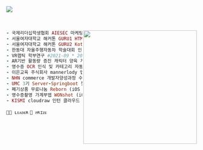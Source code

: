</br><br/>
<img src="https://capsule-render.vercel.app/api?text=𝗛𝘆𝗲𝗿𝗶𝗺🌩️&fontColor=50bcdf&type=soft&color=FFFFFF&animation=Transparent&fontSize=100&&desc=Backend-Developer&descSize=20&descAlign=50&descAlignY=90"/></center>
<br/><br/><br/>

<img src="https://i.pinimg.com/564x/b5/31/23/b53123873931e83ed3aab77adec3b281.jpg" align="right" height="300px" width="300px"/>

```ruby
- 국제리더십학생협회 AIESEC 마케팅 부서장 🙋🏼 #2020-02 * 2021-01
- 서울여자대학교 해커톤 GURU1 HTML 웹페이지 대상 🏅 #2020-01 * 2020-02 
- 서울여자대학교 해커톤 GURU2 Kotlin 앱제작 최우수상 🏅 #2021-01 * 2021-02
- 한동대 자율주행자동차 학술대회 인기상 🙋🏼🏅 #2021-05 * 2021-08
- VR햅틱 학부연구 #2021-09 * 2021-12
- AR기반 활동량 증진 캐릭터 양육 게임 #2021-09 * 2022-06
- 영수증 OCR 인식 및 카테고리 자동분류 가계부 앱 우수상 🏅 #2022-03 * 2022-06 
- 이은교육 주식회사 mannerlody 앱개발 프로젝트 담당자 #2022-06 * 2023-02
- NHN commerce 개발자양성과정 수료 #2022-07 * 2023-08
- UMC 3기 Server-Springboot 챌린저 #2022-09 * 2022-12
- 폐기상품 무료나눔 Reborn (iOS App) Springboot 개발 🙋🏼 #2022-01 * ing
- 영수증촬영 가계부앱 WONshot (iOS App) Springboot 개발 🙋🏼 #2023-04 * ing
- KISMI cloudraw 인턴 클라우드 취약점진단 서비스 개발 #2023-03 * ing
```

`🙋🏼 ʟᴇᴀᴅᴇʀ` `🏅 ᴘʀɪᴢᴇ`



